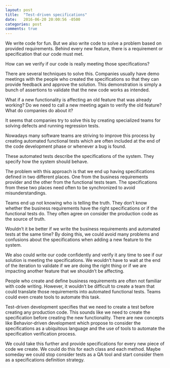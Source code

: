 ```yaml
---
layout: post
title:  "Test-driven specifications"
date:   2016-06-20 20:00:56 -0500
categories: post
comments: true
---
```


We write code for fun. But we also write code to solve a problem based 
on provided requirements. Behind every new feature, there is a 
requirement or specification that our code must met.

How can we verify if our code is really meeting those specifications?

There are several techniques to solve this. Companies usually have demo 
meetings with the people who created the specifications so that they can 
provide feedback and approve the solution. This demonstration is simply 
a bunch of assertions to validate that the new code works as intended.

What if a new functionality is affecting an old feature that was already 
working? Do we need to call a new meeting again to verify the old feature? 
What do companies do about it?

It seems that companies try to solve this by creating specialized teams 
for solving defects and running regression tests.

Nowadays many software teams are striving to improve this process by 
creating automated functional tests which are often included at the end 
of the code development phase or whenever a bug is found.

These automated tests describe the specifications of the system. 
They specify how the system should behave.

The problem with this approach is that we end up having specifications 
defined in two different places. One from the business requirements 
provider and the other from the functional tests team. 
The specifications from these two places need often to be synchronized 
to avoid misunderstandings.

Teams end up not knowing who is telling the truth. They don’t know 
whether the business requirements have the right specifications or if 
the functional tests do. They often agree on consider the production 
code as the source of truth.

Wouldn’t it be better if we write the business requirements and 
automated tests at the same time? By doing this, we could avoid many 
problems and confusions about the specifications when adding a new 
feature to the system.

We also could write our code confidently and verify it any time to see 
if our solution is meeting the specifications. We wouldn’t have to wait 
at the end of the iteration to validate if we are doing the right thing 
or if we are impacting another feature that we shouldn’t be affecting.

People who create and define business requirements are often not 
familiar with code writing. However, it wouldn’t be difficult to create 
a team that could translate those requirements into automated functional 
tests. Teams could even create tools to automate this task.

Test-driven development specifies that we need to create a test before 
creating any production code. This sounds like we need to create the 
specification before creating the new functionality. There are new 
concepts like Behavior-driven development which propose to consider 
the specifications as a ubiquitous language and the use of tools to 
automate the specification verification process.

We could take this further and provide specifications for every new 
piece of code we create. We could do this for each class and each method. 
Maybe someday we could stop consider tests as a QA tool and start 
consider them as a specifications definition strategy.